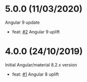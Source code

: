 # 5.0.0 (11/03/2020)
Angular 9 update
* feat: [#2](https://github.com/nader-eloshaiker/mat-datetimepicker/issues/4) Angular 9 uplift
# 4.0.0 (24/10/2019)
Initial Angular/material 8.2.x version
* feat: [#1](https://github.com/nader-eloshaiker/mat-datetimepicker/issues/1) Angular 8 uplift
